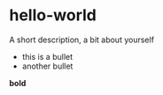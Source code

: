 # hello-world
A short description, a bit about yourself

* this is a bullet
* another bullet

**bold**

